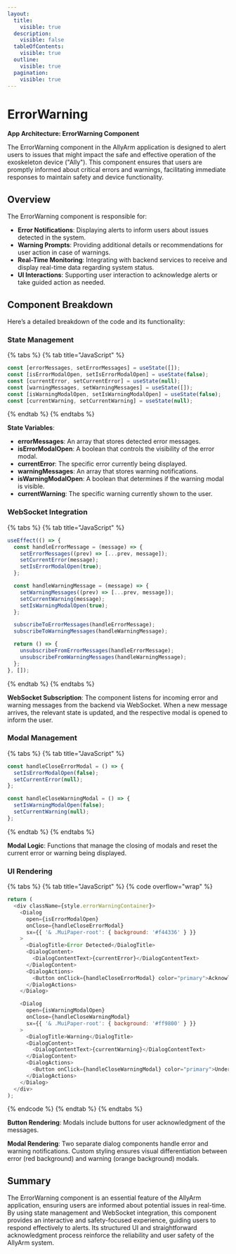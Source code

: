 ```yaml
---
layout:
  title:
    visible: true
  description:
    visible: false
  tableOfContents:
    visible: true
  outline:
    visible: true
  pagination:
    visible: true
---
```


# ErrorWarning

**App Architecture: ErrorWarning Component**

The ErrorWarning component in the AllyArm application is designed to alert users to issues that might impact the safe and effective operation of the exoskeleton device ("Ally"). This component ensures that users are promptly informed about critical errors and warnings, facilitating immediate responses to maintain safety and device functionality.

## **Overview**

The ErrorWarning component is responsible for:

* **Error Notifications**: Displaying alerts to inform users about issues detected in the system.
* **Warning Prompts**: Providing additional details or recommendations for user action in case of warnings.
* **Real-Time Monitoring**: Integrating with backend services to receive and display real-time data regarding system status.
* **UI Interactions**: Supporting user interaction to acknowledge alerts or take guided action as needed.

## **Component Breakdown**

Here’s a detailed breakdown of the code and its functionality:

### **State Management**

{% tabs %}
{% tab title="JavaScript" %}
```javascript
const [errorMessages, setErrorMessages] = useState([]);
const [isErrorModalOpen, setIsErrorModalOpen] = useState(false);
const [currentError, setCurrentError] = useState(null);
const [warningMessages, setWarningMessages] = useState([]);
const [isWarningModalOpen, setIsWarningModalOpen] = useState(false);
const [currentWarning, setCurrentWarning] = useState(null);
```
{% endtab %}
{% endtabs %}

**State Variables**:

* **errorMessages**: An array that stores detected error messages.
* **isErrorModalOpen**: A boolean that controls the visibility of the error modal.
* **currentError**: The specific error currently being displayed.
* **warningMessages**: An array that stores warning notifications.
* **isWarningModalOpen**: A boolean that determines if the warning modal is visible.
* **currentWarning**: The specific warning currently shown to the user.

### **WebSocket Integration**

{% tabs %}
{% tab title="JavaScript" %}
```javascript
useEffect(() => {
  const handleErrorMessage = (message) => {
    setErrorMessages((prev) => [...prev, message]);
    setCurrentError(message);
    setIsErrorModalOpen(true);
  };

  const handleWarningMessage = (message) => {
    setWarningMessages((prev) => [...prev, message]);
    setCurrentWarning(message);
    setIsWarningModalOpen(true);
  };

  subscribeToErrorMessages(handleErrorMessage);
  subscribeToWarningMessages(handleWarningMessage);

  return () => {
    unsubscribeFromErrorMessages(handleErrorMessage);
    unsubscribeFromWarningMessages(handleWarningMessage);
  };
}, []);
```
{% endtab %}
{% endtabs %}

**WebSocket Subscription**: The component listens for incoming error and warning messages from the backend via WebSocket. When a new message arrives, the relevant state is updated, and the respective modal is opened to inform the user.

### **Modal Management**

{% tabs %}
{% tab title="JavaScript" %}
```javascript
const handleCloseErrorModal = () => {
  setIsErrorModalOpen(false);
  setCurrentError(null);
};

const handleCloseWarningModal = () => {
  setIsWarningModalOpen(false);
  setCurrentWarning(null);
};
```
{% endtab %}
{% endtabs %}

**Modal Logic**: Functions that manage the closing of modals and reset the current error or warning being displayed.

### **UI Rendering**

{% tabs %}
{% tab title="JavaScript" %}
{% code overflow="wrap" %}
```javascript
return (
  <div className={style.errorWarningContainer}>
    <Dialog
      open={isErrorModalOpen}
      onClose={handleCloseErrorModal}
      sx={{ '& .MuiPaper-root': { background: '#f44336' } }}
    >
      <DialogTitle>Error Detected</DialogTitle>
      <DialogContent>
        <DialogContentText>{currentError}</DialogContentText>
      </DialogContent>
      <DialogActions>
        <Button onClick={handleCloseErrorModal} color="primary">Acknowledge</Button>
      </DialogActions>
    </Dialog>

    <Dialog
      open={isWarningModalOpen}
      onClose={handleCloseWarningModal}
      sx={{ '& .MuiPaper-root': { background: '#ff9800' } }}
    >
      <DialogTitle>Warning</DialogTitle>
      <DialogContent>
        <DialogContentText>{currentWarning}</DialogContentText>
      </DialogContent>
      <DialogActions>
        <Button onClick={handleCloseWarningModal} color="primary">Understood</Button>
      </DialogActions>
    </Dialog>
  </div>
);
```
{% endcode %}
{% endtab %}
{% endtabs %}

**Button Rendering**: Modals include buttons for user acknowledgment of the messages.

**Modal Rendering**: Two separate dialog components handle error and warning notifications. Custom styling ensures visual differentiation between error (red background) and warning (orange background) modals.

## **Summary**

The ErrorWarning component is an essential feature of the AllyArm application, ensuring users are informed about potential issues in real-time. By using state management and WebSocket integration, this component provides an interactive and safety-focused experience, guiding users to respond effectively to alerts. Its structured UI and straightforward acknowledgment process reinforce the reliability and user safety of the AllyArm system.
